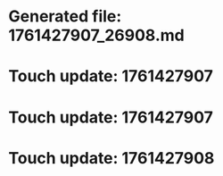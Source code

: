 # Generated file: 1761427907_26908.md

# Touch update: 1761427907

# Touch update: 1761427907

# Touch update: 1761427908
